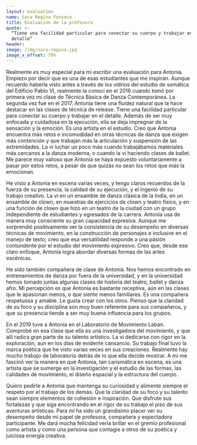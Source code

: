 ```yaml
---
layout: evaluation
name: Sara Regina Fonseca
title: Evaluación de la profesora
quote: >-
  “Tiene una facilidad particular para conectar su cuerpo y trabajar en el
  detalle”
header:
image: /img/sara-regina.jpg
image_x_offset: 70%
---
```


Realmente es muy especial para mi escribir una evaluaci&oacute;n para Antonia. Empiezo por decir que es una de esas estudiantes que me inspiran. Aunque recuerdo haberla visto antes a trav&eacute;s de los vidrios del estudio de som&aacute;tica del Edificio Pablo VI, realmente la conoc&iacute; en el 2016 cuando tom&oacute; por primera vez mi clase de T&eacute;cnica B&aacute;sica de Danza Contempor&aacute;nea. La segunda vez fue en el 2017. Antonia tiene una fluidez natural que la hace destacar en las clases de t&eacute;cnica de release. Tiene una facilidad particular para conectar su cuerpo y trabajar en el detalle. Adem&aacute;s de ser muy enfocada y cuidadosa en la ejecuci&oacute;n, ella se deja impregnar de la sensaci&oacute;n y la emoci&oacute;n. Es una artista en el estudio. Creo que Antonia encuentra m&aacute;s retos e incomodidad en otras t&eacute;cnicas de danza que exigen m&aacute;s contenci&oacute;n y que trabajan m&aacute;s la articulaci&oacute;n y suspensi&oacute;n de las extremidades. La vi luchar un poco m&aacute;s cuando trabaj&aacute;bamos materiales m&aacute;s cercanos a la danza moderna, o cuando la vi haciendo clases de ballet. Me parece muy valioso que Antonia se haya expuesto voluntariamente a pasar por estos retos, a pesar de que quiz&aacute;s no sean los retos que m&aacute;s la emocionan.&nbsp;

He visto a Antonia en escena varias veces, y tengo claros recuerdos de la fuerza de su presencia, la calidad de su ejecuci&oacute;n, y el ingenio de su trabajo creativo. La vi en un ensamble de danza cl&aacute;sica de la India, en un ensamble de clown, en muestras de ejercicios de clown y teatro f&iacute;sico, y en una funci&oacute;n de clown que hizo en un teatro de la ciudad con un grupo independiente de estudiantes y egresados de la carrera. Antonia usa de manera muy consciente su gran capacidad expresiva. Aunque me sorprendi&oacute; positivamente ver la consistencia de su desempe&ntilde;o en diversas t&eacute;cnicas de movimiento, en la construcci&oacute;n de personajes e inclusive en el manejo de texto; creo que esa versatilidad responde a una pasi&oacute;n contundente por el estudio del movimiento expresivo. Creo que, desde ese claro enfoque, Antonia logra abordar diversas formas de las artes esc&eacute;nicas.&nbsp;

He sido tambi&eacute;n compa&ntilde;era de clase de Antonia. Nos hemos encontrado en entrenamientos de danza por fuera de la universidad, y en la universidad hemos tomado juntas algunas clases de historia del teatro, ballet y danza afro. Mi percepci&oacute;n es que Antonia es bastante receptiva, a&uacute;n en las clases que le apasionan menos, o que siente menos familiares. Es una compa&ntilde;era respetuosa y amable. Le gusta crear con los otros. Pienso que la claridad de su foco y su disciplina son muy buen referente para sus compa&ntilde;eros, y que su presencia tiende a ser muy buena influencia para los grupos.

En el 2019 tuve a Antonia en el Laboratorio de Movimiento Laban. Comprob&eacute; en esa clase que ella es una investigadora del movimiento, y que all&iacute; radica gran parte de su talento art&iacute;stico. La vi dedicarse con rigor en la exploraci&oacute;n, a&uacute;n en los d&iacute;as de evidente cansancio. Su trabajo final tuvo la marca po&eacute;tica que he visto varias veces en sus creaciones. Realmente hay mucho trabajo de laboratorio detr&aacute;s de lo que ella decide mostrar. A mi me fascin&oacute; ver la manera en que Antonia, tan carism&aacute;tica en escena, es una artista que se sumerge en la investigaci&oacute;n y el estudio de las formas, las calidades de movimiento, el dise&ntilde;o espacial y la estructura del cuerpo.&nbsp;

Quiero pedirle a Antonia que mantenga su curiosidad y alimente siempre el respeto por el trabajo de los dem&aacute;s. Que la claridad de su foco y su talento sean siempre elementos de cohesi&oacute;n e inspiraci&oacute;n. Que disfrute sus fortalezas y que siga encontrando en el rigor de su trabajo el piso de sus aventuras art&iacute;sticas. Para mi ha sido un grand&iacute;simo placer ver su desempe&ntilde;o desde mi papel de profesora, compa&ntilde;era y espectadora participante. Me dar&aacute; mucha felicidad verla brillar en el gremio profesional como artista y como una persona que contagie a otros de su po&eacute;tica y juiciosa energ&iacute;a creativa.
